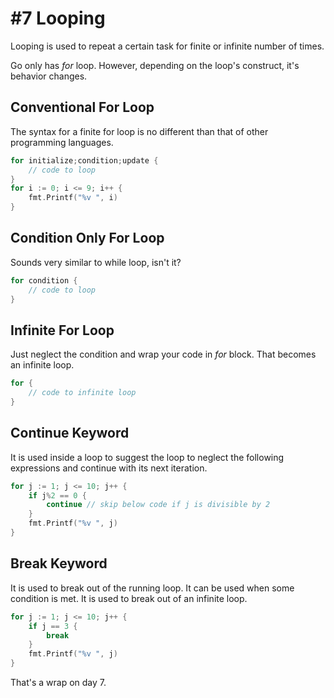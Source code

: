 # #7 Looping

Looping is used to repeat a certain task for finite or infinite number of times.

Go only has *for* loop. However, depending on the loop's construct, it's behavior changes.

## Conventional For Loop

The syntax for a finite for loop is no different than that of other programming languages.

```go
for initialize;condition;update {
    // code to loop
}
for i := 0; i <= 9; i++ {
	fmt.Printf("%v ", i)
}
```

## Condition Only For Loop

Sounds very similar to while loop, isn't it?

```go
for condition {
    // code to loop
}
```

## Infinite For Loop

Just neglect the condition and wrap your code in *for* block. That becomes an infinite loop.

```go
for {
    // code to infinite loop
}
```

## Continue Keyword

It is used inside a loop to suggest the loop to neglect the following expressions and continue with its next iteration.

```go
for j := 1; j <= 10; j++ {
	if j%2 == 0 {
		continue // skip below code if j is divisible by 2
	}
	fmt.Printf("%v ", j)
}
```

## Break Keyword

It is used to break out of the running loop. It can be used when some condition is met. It is used to break out of an infinite loop.

```go
for j := 1; j <= 10; j++ {
	if j == 3 {
		break
	}
	fmt.Printf("%v ", j)
}
```

That's a wrap on day 7.